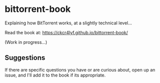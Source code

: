 # bittorrent-book

Explaining how BitTorrent works, at a slightly technical level...

Read the book at: https://ckcr4lyf.github.io/bittorrent-book/

(Work in progress...)

## Suggestions

If there are specific questions you have or are curious about, open up an issue, and I'll add it to the book if its appropriate.
